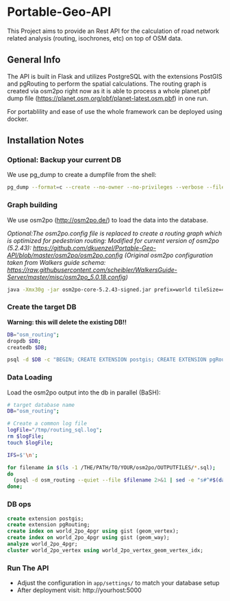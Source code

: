 # Portable-Geo-API
This Project aims to provide an Rest API for the calculation of road network related analysis (routing, isochrones, etc) on top of OSM data.

<h2>General Info</h2>

The API is built in Flask and utilizes PostgreSQL with the extensions PostGIS and pgRouting to perform the spatial calculations. The routing graph is created via osm2po right now as it is able to process a whole planet.pbf dump file (https://planet.osm.org/pbf/planet-latest.osm.pbf) in one run.

For portablility and ease of use the whole framework can be deployed using docker.

<h2>Installation Notes</h2>

<h3>Optional: Backup your current DB</h3>

We use pg_dump to create a dumpfile from the shell:

```bash
pg_dump --format=c --create --no-owner --no-privileges --verbose --file=/OUTPUT/PATH/FOR/YOUR/DUMPFILE.dump --dbname=YOURDATABASENAME
```

<h3>Graph building</h3>

We use osm2po (http://osm2po.de/) to load the data into the database.

<i>Optional:The osm2po.config file is replaced to create a routing graph which is optimized for pedestrian routing:
Modified for current version of osm2po (5.2.43): https://github.com/dkuenzel/Portable-Geo-API/blob/master/osm2po/osm2po.config (Original osm2po configuration taken from Walkers guide schema: https://raw.githubusercontent.com/scheibler/WalkersGuide-Server/master/misc/osm2po_5.0.18.config)</i>

```bash
java -Xmx30g -jar osm2po-core-5.2.43-signed.jar prefix=world tileSize=45x45,1 ../planet-latest.osm.pbf
```

<h3>Create the target DB</h3>

<b>Warning: this will delete the existing DB!!</b>

```bash
DB="osm_routing"; 
dropdb $DB; 
createdb $DB; 

psql -d $DB -c "BEGIN; CREATE EXTENSION postgis; CREATE EXTENSION pgRouting; END;";
```
  
<h3>Data Loading</h3>

Load the osm2po output into the db in parallel (BaSH):
```bash
# target database name
DB="osm_routing"; 

# Create a common log file
logFile="/tmp/routing_sql.log"; 
rm $logFile; 
touch $logFile; 

IFS=$'\n'; 

for filename in $(ls -1 /THE/PATH/TO/YOUR/osm2po/OUTPUTFILES/*.sql); 
do 
  (psql -d osm_routing --quiet --file $filename 2>&1 | sed -e "s#^#$(date) ${filename} ($$): #g" | tee -a $logFile) & 
done;
```

<h3>DB ops</h3>

```sql
create extension postgis;
create extension pgRouting;
create index on world_2po_4pgr using gist (geom_vertex);
create index on world_2po_4pgr using gist (geom_way);
analyze world_2po_4pgr;
cluster world_2po_vertex using world_2po_vertex_geom_vertex_idx;
```

<h3>Run The API</h3>

* Adjust the configuration in `app/settings/` to match your database setup
* After deployment visit: http://yourhost:5000
